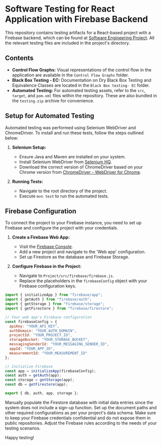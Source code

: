 # Software Testing for React Application with Firebase Backend

This repository contains testing artifacts for a React-based project with a Firebase backend, which can be found at [Software Engineering Project](https://github.com/Kajamohan-Krishnadasan/Software-Engineering-Project). All the relevant testing files are included in the project's directory.

## Contents

- **Control Flow Graphs:** Visual representations of the control flow in the application are available in the `Control Flow Graphs` folder.
- **Black Box Testing - EC:** Documentation on Dry Black Box Testing and Equivalence Classes are located in the `Black Box testing- EC` folder.
- **Automated Testing:** For automated testing assets, refer to the `src`, `target`, and `pom.xml` files within the repository. These are also bundled in the `testing.zip` archive for convenience.

## Setup for Automated Testing

Automated testing was performed using Selenium WebDriver and ChromeDriver. To install and run these tests, follow the steps outlined below:

1. **Selenium Setup:**
   - Ensure Java and Maven are installed on your system.
   - Install Selenium WebDriver from [Selenium HQ](https://www.selenium.dev/downloads/).
   - Download the correct version of ChromeDriver based on your Chrome version from [ChromeDriver - WebDriver for Chrome](https://sites.google.com/chromium.org/driver/).

2. **Running Tests:**
   - Navigate to the root directory of the project.
   - Execute `mvn test` to run the automated tests.

## Firebase Configuration

To connect the project to your Firebase instance, you need to set up Firebase and configure the project with your credentials.

1. **Create a Firebase Web App:**
   - Visit the [Firebase Console](https://console.firebase.google.com/).
   - Add a new project and navigate to the 'Web app' configuration.
   - Set up Firestore as the database and Firebase Storage.

2. **Configure Firebase in the Project:**
   - Navigate to `Project/src/firebase/firebase.js`.
   - Replace the placeholders in the `firebaseConfig` object with your Firebase configuration keys.

```javascript
import { initializeApp } from "firebase/app";
import { getAuth } from "firebase/auth";
import { getStorage } from "firebase/storage";
import { getFirestore } from "firebase/firestore";

// Your web app's Firebase configuration
const firebaseConfig = {
  apiKey: "YOUR_API_KEY",
  authDomain: "YOUR_AUTH_DOMAIN",
  projectId: "YOUR_PROJECT_ID",
  storageBucket: "YOUR_STORAGE_BUCKET",
  messagingSenderId: "YOUR_MESSAGING_SENDER_ID",
  appId: "YOUR_APP_ID",
  measurementId: "YOUR_MEASUREMENT_ID"
};

// Initialize Firebase
const app = initializeApp(firebaseConfig);
const auth = getAuth(app);
const storage = getStorage(app);
const db = getFirestore(app);

export { db, auth, app, storage };
```
Manually populate the Firestore database with initial data entries since the system does not include a sign-up function.
Set up the document paths and other required configurations as per your project's data schema.
Make sure to keep your Firebase credentials confidential and do not expose them in public repositories.
    Adjust the Firebase rules according to the needs of your testing scenarios.

Happy testing!
